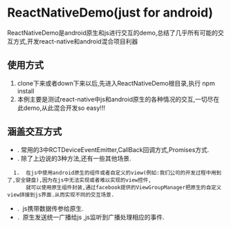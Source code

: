 # ReactNativeDemo(just for android)
ReactNativeDemo是android原生和js进行交互的demo,总结了几乎所有可能的交互方式,开发react-native和android混合项目利器

## 使用方式
1. clone下来或者down下来以后,先进入ReactNativeDemo根目录,执行 npm install
2. 本例主要是测试react-native中js和android原生的各种情况的交互,一切尽在此demo,从此混合开发so easy!!!

## 涵盖交互方式
+ . 常用的3中RCTDeviceEventEmitter,CallBack回调方式,Promises方式.
+ . 除了上边说的3种方法,还有一些其他场景.   
```
  1.  在js中使用android原生的组件或者自定义的view(例如:我们公司的开发过程中用到了,安全键盘),因为在js中无法实现或者难以实现的view控件,
      就可以使用原生组件封装,通过facebook提供的ViewGroupManager把原生的自定义view拼接到js界面.从而实现不同的交互场景.   
```   

+ .  js携带数据传参给原生.
+ .  原生发送统一广播给js ,js监听到广播处理相应的事件.
 
 
 
